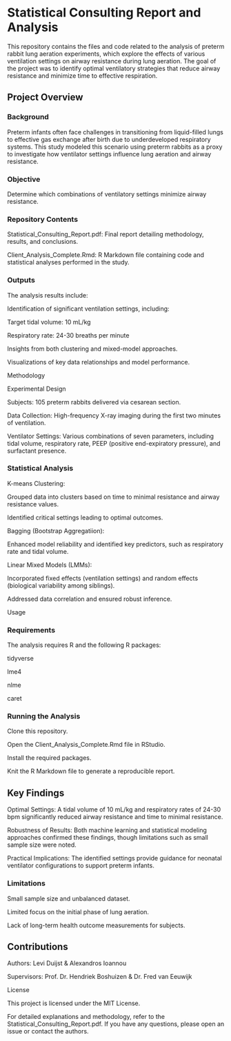 # Statistical Consulting Report and Analysis

This repository contains the files and code related to the analysis of preterm rabbit lung aeration experiments, which explore the effects of various ventilation settings on airway resistance during lung aeration. The goal of the project was to identify optimal ventilatory strategies that reduce airway resistance and minimize time to effective respiration.

## Project Overview

### Background

Preterm infants often face challenges in transitioning from liquid-filled lungs to effective gas exchange after birth due to underdeveloped respiratory systems. This study modeled this scenario using preterm rabbits as a proxy to investigate how ventilator settings influence lung aeration and airway resistance.

### Objective

Determine which combinations of ventilatory settings minimize airway resistance.

### Repository Contents

Statistical_Consulting_Report.pdf: Final report detailing methodology, results, and conclusions.

Client_Analysis_Complete.Rmd: R Markdown file containing code and statistical analyses performed in the study.

### Outputs

The analysis results include:

Identification of significant ventilation settings, including:

Target tidal volume: 10 mL/kg

Respiratory rate: 24-30 breaths per minute

Insights from both clustering and mixed-model approaches.

Visualizations of key data relationships and model performance.

Methodology

Experimental Design

Subjects: 105 preterm rabbits delivered via cesarean section.

Data Collection: High-frequency X-ray imaging during the first two minutes of ventilation.

Ventilator Settings: Various combinations of seven parameters, including tidal volume, respiratory rate, PEEP (positive end-expiratory pressure), and surfactant presence.

### Statistical Analysis

K-means Clustering:

Grouped data into clusters based on time to minimal resistance and airway resistance values.

Identified critical settings leading to optimal outcomes.

Bagging (Bootstrap Aggregatiion):

Enhanced model reliability and identified key predictors, such as respiratory rate and tidal volume.

Linear Mixed Models (LMMs):

Incorporated fixed effects (ventilation settings) and random effects (biological variability among siblings).

Addressed data correlation and ensured robust inference.

Usage

### Requirements

The analysis requires R and the following R packages:

tidyverse

lme4

nlme

caret

### Running the Analysis

Clone this repository.

Open the Client_Analysis_Complete.Rmd file in RStudio.

Install the required packages.

Knit the R Markdown file to generate a reproducible report.

## Key Findings

Optimal Settings: A tidal volume of 10 mL/kg and respiratory rates of 24-30 bpm significantly reduced airway resistance and time to minimal resistance.

Robustness of Results: Both machine learning and statistical modeling approaches confirmed these findings, though limitations such as small sample size were noted.

Practical Implications: The identified settings provide guidance for neonatal ventilator configurations to support preterm infants.

### Limitations

Small sample size and unbalanced dataset.

Limited focus on the initial phase of lung aeration.

Lack of long-term health outcome measurements for subjects.

## Contributions

Authors: Levi Duijst & Alexandros Ioannou

Supervisors: Prof. Dr. Hendriek Boshuizen & Dr. Fred van Eeuwijk

License

This project is licensed under the MIT License.

For detailed explanations and methodology, refer to the Statistical_Consulting_Report.pdf. If you have any questions, please open an issue or contact the authors.

